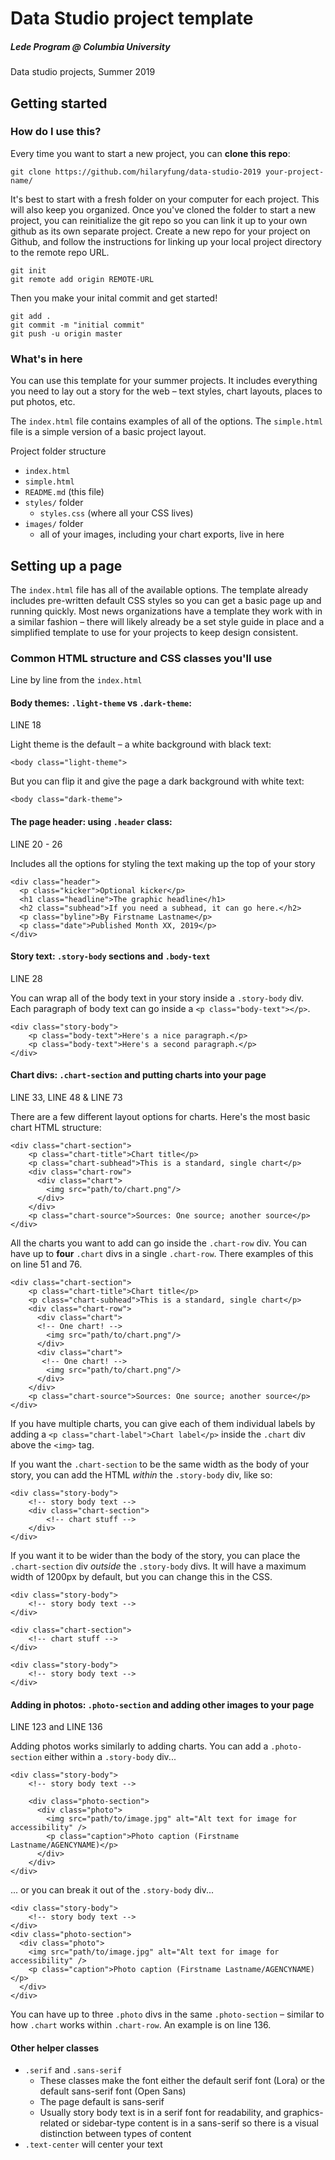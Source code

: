 # Data Studio project template

##### Lede Program @ Columbia University
Data studio projects, Summer 2019

## Getting started

### How do I use this?

Every time you want to start a new project, you can **clone this repo**:

	git clone https://github.com/hilaryfung/data-studio-2019 your-project-name/

It's best to start with a fresh folder on your computer for each project. This will also keep you organized. Once you've cloned the folder to start a new project, you can reinitialize the git repo so you can link it up to your own github as its own separate project. Create a new repo for your project on Github, and follow the instructions for linking up your local project directory to the remote repo URL.

	git init
	git remote add origin REMOTE-URL

Then you make your inital commit and get started!

	git add .
	git commit -m "initial commit"
	git push -u origin master


### What's in here

You can use this template for your summer projects. It includes everything you need to lay out a story for the web – text styles, chart layouts, places to put photos, etc.

The `index.html` file contains examples of all of the options. The `simple.html` file is a simple version of a basic project layout.

Project folder structure
- `index.html`
- `simple.html`
- `README.md` (this file)
- `styles/` folder
	- `styles.css` (where all your CSS lives)
- `images/` folder
	- all of your images, including your chart exports, live in here


## Setting up a page

The `index.html` file has all of the available options. The template already includes pre-written default CSS styles so you can get a basic page up and running quickly. Most news organizations have a template they work with in a similar fashion – there will likely already be a set style guide in place and a simplified template to use for your projects to keep design consistent.


### Common HTML structure and CSS classes you'll use

Line by line from the `index.html`

#### Body themes: `.light-theme` vs `.dark-theme`:

LINE 18

Light theme is the default – a white background with black text:

	<body class="light-theme">

But you can flip it and give the page a dark background with white text:

	<body class="dark-theme">


#### The page header: using `.header` class:

LINE 20 - 26 

Includes all the options for styling the text making up the top of your story

	<div class="header">
      <p class="kicker">Optional kicker</p>
      <h1 class="headline">The graphic headline</h1>
      <h2 class="subhead">If you need a subhead, it can go here.</h2>
      <p class="byline">By Firstname Lastname</p>
      <p class="date">Published Month XX, 2019</p>
    </div>

#### Story text: `.story-body` sections and `.body-text` 

LINE 28

You can wrap all of the body text in your story inside a `.story-body` div. Each paragraph of body text can go inside a `<p class="body-text"></p>`.

	<div class="story-body">
		<p class="body-text">Here's a nice paragraph.</p>
		<p class="body-text">Here's a second paragraph.</p>
	</div>


#### Chart divs: `.chart-section` and putting charts into your page

LINE 33, LINE 48 & LINE 73

There are a few different layout options for charts. Here's the most basic chart HTML structure:

	<div class="chart-section">
        <p class="chart-title">Chart title</p>
        <p class="chart-subhead">This is a standard, single chart</p>
        <div class="chart-row">
          <div class="chart">
            <img src="path/to/chart.png"/>
          </div>
        </div>
        <p class="chart-source">Sources: One source; another source</p>
    </div>

All the charts you want to add can go inside the `.chart-row` div. You can have up to **four** `.chart` divs in a single `.chart-row`. There examples of this on line 51 and 76.

	<div class="chart-section">
        <p class="chart-title">Chart title</p>
        <p class="chart-subhead">This is a standard, single chart</p>
        <div class="chart-row">
          <div class="chart"> 
          <!-- One chart! -->
            <img src="path/to/chart.png"/>
          </div>
          <div class="chart">
           <!-- One chart! -->
            <img src="path/to/chart.png"/>
          </div>
        </div>
        <p class="chart-source">Sources: One source; another source</p>
    </div>

If you have multiple charts, you can give each of them individual labels by adding a `<p class="chart-label">Chart label</p>` inside the `.chart` div above the `<img>` tag.

If you want the `.chart-section` to be the same width as the body of your story, you can add the HTML _within_ the `.story-body` div, like so:

	<div class="story-body">
		<!-- story body text -->
		<div class="chart-section">
			<!-- chart stuff -->
		</div>
	</div>

If you want it to be wider than the body of the story, you can place the `.chart-section` div _outside_ the `.story-body` divs. It will have a maximum width of 1200px by default, but you can change this in the CSS.

	<div class="story-body">
		<!-- story body text -->
	</div>

	<div class="chart-section">
		<!-- chart stuff -->
	</div>

	<div class="story-body">
		<!-- story body text -->
	</div>


#### Adding in photos: `.photo-section` and adding other images to your page

LINE 123 and LINE 136

Adding photos works similarly to adding charts. You can add a `.photo-section` either within a `.story-body` div...

	<div class="story-body">
		<!-- story body text -->
	
		<div class="photo-section">
	      <div class="photo">
	        <img src="path/to/image.jpg" alt="Alt text for image for accessibility" />
	        <p class="caption">Photo caption (Firstname Lastname/AGENCYNAME)</p>
	      </div>
	    </div>
    </div>


... or you can break it out of the `.story-body` div...

	<div class="story-body">
		<!-- story body text -->
	</div>
	<div class="photo-section">
      <div class="photo">
        <img src="path/to/image.jpg" alt="Alt text for image for accessibility" />
        <p class="caption">Photo caption (Firstname Lastname/AGENCYNAME)</p>
      </div>
    </div>

You can have up to three `.photo` divs in the same `.photo-section` – similar to how `.chart` works within `.chart-row`. An example is on line 136.



#### Other helper classes

- `.serif` and `.sans-serif`
	- These classes make the font either the default serif font (Lora) or the default sans-serif font (Open Sans)
	- The page default is sans-serif
	- Usually story body text is in a serif font for readability, and graphics-related or sidebar-type content is in a sans-serif so there is a visual distinction between types of content
- `.text-center` will center your text


